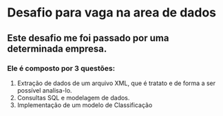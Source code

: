 # Desafio para vaga na area de dados
## Este desafio me foi passado por uma determinada empresa.

### Ele é composto por 3 questões: 
1. Extração de dados de um arquivo XML, que é tratato e de forma a ser possível analisa-lo.
2. Consultas SQL e modelagem de dados.
3. Implementação de um modelo de Classificação
